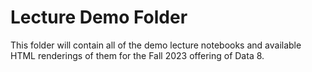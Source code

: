 # Lecture Demo Folder

This folder will contain all of the demo lecture notebooks and available HTML renderings of them for the Fall 2023 offering of Data 8.